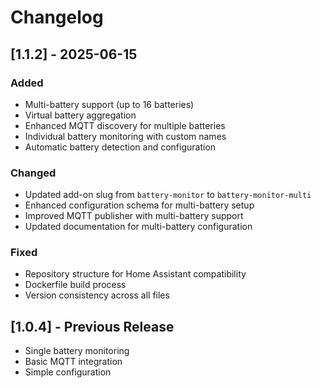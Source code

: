 # Changelog

## [1.1.2] - 2025-06-15

### Added
- Multi-battery support (up to 16 batteries)
- Virtual battery aggregation
- Enhanced MQTT discovery for multiple batteries
- Individual battery monitoring with custom names
- Automatic battery detection and configuration

### Changed
- Updated add-on slug from `battery-monitor` to `battery-monitor-multi`
- Enhanced configuration schema for multi-battery setup
- Improved MQTT publisher with multi-battery support
- Updated documentation for multi-battery configuration

### Fixed
- Repository structure for Home Assistant compatibility
- Dockerfile build process
- Version consistency across all files

## [1.0.4] - Previous Release
- Single battery monitoring
- Basic MQTT integration
- Simple configuration
